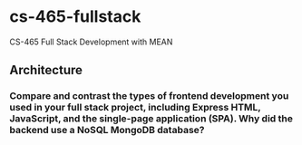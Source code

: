 # cs-465-fullstack
CS-465 Full Stack Development with MEAN
## **Architecture**
### Compare and contrast the types of frontend development you used in your full stack project, including Express HTML, JavaScript, and the single-page application (SPA). Why did the backend use a NoSQL MongoDB database?
